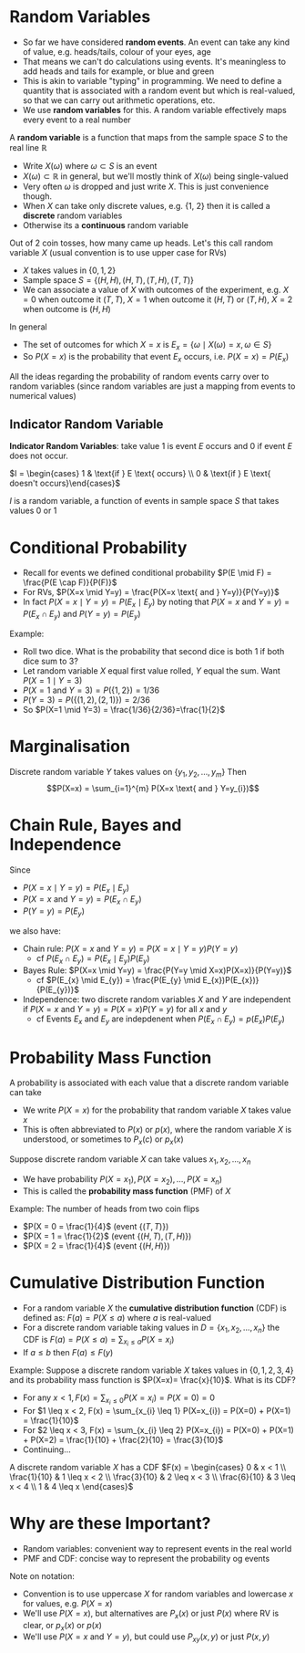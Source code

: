 # Random Variables
- So far we have considered **random events**. An event can take any kind of value, e.g. heads/tails, colour of your eyes, age
- That means we can't do calculations using events. It's meaningless to add heads and tails for example, or blue and green
- This is akin to variable "typing" in programming. We need to define a quantity that is associated with a random event but which is real-valued, so that we can carry out arithmetic operations, etc.
- We use **random variables** for this. A random variable effectively maps every event to a real number

A **random variable** is a function that maps from the sample space $S$ to the real line $\mathbb{R}$

- Write $X( \omega )$ where $\omega \subset S$ is an event
- $X(\omega) \subset \mathbb{R}$ in general, but we'll mostly think of $X(\omega)$ being single-valued
- Very often $\omega$ is dropped and just write $X$. This is just convenience though.
- When $X$ can take only discrete values, e.g. {1, 2} then it is called a **discrete** random variables
- Otherwise its a **continuous** random variable

Out of 2 coin tosses, how many came up heads. Let's this call random variable $X$ (usual convention is to use upper case for RVs)

- $X$ takes values in $\{0, 1, 2\}$
- Sample space $S = \{(H, H), (H, T), (T, H), (T, T)\}$
- We can associate a value of $X$ with outcomes of the experiment, e.g. $X=0$ when outcome it $(T, T$), $X=1$ when outcome it $(H, T)$ or $(T, H)$, $X=2$ when outcome is $(H, H)$

In general

- The set of outcomes for which $X=x$ is $E_{x} = \{ \omega \mid X( \omega ) = x, \omega \in S\}$
- So $P(X=x)$ is the probability that event $E_{x}$ occurs, i.e. $P(X=x) = P(E_{x})$

All the ideas regarding the probability of random events carry over to random variables (since random variables are just a mapping from events to numerical values)

## Indicator Random Variable
**Indicator Random Variables**: take value 1 is event $E$ occurs and 0 if event $E$ does not occur.

$I = \begin{cases} 1 & \text{if } E \text{ occurs} \\ 0 & \text{if } E \text{ doesn't occurs}\end{cases}$

$I$ is a random variable, a function of events in sample space $S$ that takes values 0 or 1

# Conditional Probability
- Recall for events we defined conditional probability $P(E \mid F) = \frac{P(E \cap F)}{P(F)}$
- For RVs, $P(X=x \mid Y=y) = \frac{P(X=x \text{ and } Y=y)}{P(Y=y)}$
- In fact $P(X=x \mid Y=y) = P(E_{x} \mid E_{y})$ by noting that $P(X=x \text{ and } Y=y)=P(E_{x} \cap E_{y})$ and $P(Y=y) = P(E_{y})$

Example:

- Roll two dice. What is the probability that second dice is both 1 if both dice sum to 3?
- Let random variable $X$ equal first value rolled, $Y$ equal the sum. Want $P(X=1 \mid Y=3)$
- $P(X=1 \text{ and } Y=3) = P(\{1, 2\}) = 1/36$
- $P(Y=3) = P(\{(1, 2), (2, 1)\}) = 2/36$
- So $P(X=1 \mid Y=3) = \frac{1/36}{2/36}=\frac{1}{2}$

# Marginalisation
Discrete random variable $Y$ takes values on $\{y_{1}, y_{2}, \dots, y_{m}\}$ Then $$P(X=x) = \sum_{i=1}^{m} P(X=x \text{ and } Y=y_{i})$$

# Chain Rule, Bayes and Independence
Since

- $P(X=x \mid Y=y) = P(E_{x} \mid E_{y})$
- $P(X=x \text{ and } Y=y) = P(E_{x} \cap E_{y})$
- $P(Y=y) = P(E_{y})$

we also have:

- Chain rule: $P(X=x \text{ and } Y=y) = P(X=x \mid Y=y) P(Y=y)$
    - cf $P(E_{x} \cap E_{y}) = P(E_{x} \mid E_{y})P(E_{y})$
- Bayes Rule: $P(X=x \mid Y=y) = \frac{P(Y=y \mid X=x)P(X=x)}{P(Y=y)}$
    - cf $P(E_{x} \mid E_{y}) = \frac{P(E_{y} \mid E_{x})P(E_{x})}{P(E_{y})}$
- Independence: two discrete random variables $X$ and $Y$ are independent if $P(X=x \text{ and } Y=y) = P(X=x)P(Y=y)$ for all $x$ and $y$
    - cf Events $E_{x}$ and $E_{y}$ are indepdenent when $P(E_{x} \cap E_{y}) = p(E_{x})P(E_{y})$

# Probability Mass Function
A probability is associated with each value that a discrete random variable can take

- We write $P(X=x)$ for the probability that random variable $X$ takes value $x$
- This is often abbreviated to $P(x)$ or $p(x)$, where the random variable $X$ is understood, or sometimes to $P_{x}(c)$ or $p_{x}(x)$

Suppose discrete random variable $X$ can take values $x_{1}, x_{2}, \dots, x_{n}$

- We have probability $P(X=x_{1}), P(X=x_{2}), \dots, P(X=x_{n})$
- This is called the **probability mass function** (PMF) of $X$

Example: The number of heads from two coin flips

- $P(X = 0 = \frac{1}{4}$ (event $\{(T, T)\}$)
- $P(X = 1 = \frac{1}{2}$ (event $\{(H, T), (T, H)\}$)
- $P(X = 2 = \frac{1}{4}$ (event $\{(H, H)\}$)

# Cumulative Distribution Function
- For a random variable $X$ the **cumulative distribution function** (CDF) is defined as: $F(a) = P(X \leq a)$ where $a$ is real-valued
- For a discrete random variable taking values in $D=\{x_{1}, x_{2}, \dots, x_{n}\}$ the CDF is $F(a) = P(X \leq a) = \sum_{x_{i} \leq a} P(X=x_{i})$
- If $a \leq b$ then $F(a) \leq F(y)$

Example: Suppose a discrete random variable $X$ takes values in $\{0, 1, 2, 3, 4\}$ and its probability mass function is $P(X=x)= \frac{x}{10}$. What is its CDF?

- For any $x < 1, F(x) = \sum_{x_{i} \leq 0} P(X=x_{i}) = P(X=0) = 0$
- For $1 \leq x < 2, F(x) = \sum_{x_{i} \leq 1} P(X=x_{i}) = P(X=0) + P(X=1) = \frac{1}{10}$
- For $2 \leq x < 3, F(x) = \sum_{x_{i} \leq 2} P(X=x_{i}) = P(X=0) + P(X=1) + P(X=2) = \frac{1}{10} + \frac{2}{10} = \frac{3}{10}$
- Continuing...

A discrete random variable $X$ has a CDF $F(x) = \begin{cases} 0 & x < 1 \\ \frac{1}{10} & 1 \leq x < 2 \\ \frac{3}{10} & 2 \leq x < 3 \\ \frac{6}{10} & 3 \leq x < 4 \\ 1 & 4 \leq x \end{cases}$

# Why are these Important?
- Random variables: convenient way to represent events in the real world
- PMF and CDF: concise way to represent the probability og events

Note on notation:

- Convention is to use uppercase $X$ for random variables and lowercase $x$ for values, e.g. $P(X=x)$
- We'll use $P(X=x)$, but alternatives are $P_{x}(x)$ or just $P(x)$ where RV is clear, or $p_{x}(x)$ or $p(x)$
- We'll use $P(X=x \text{ and } Y=y)$, but could use $P_{xy}(x, y)$ or just $P(x, y)$
